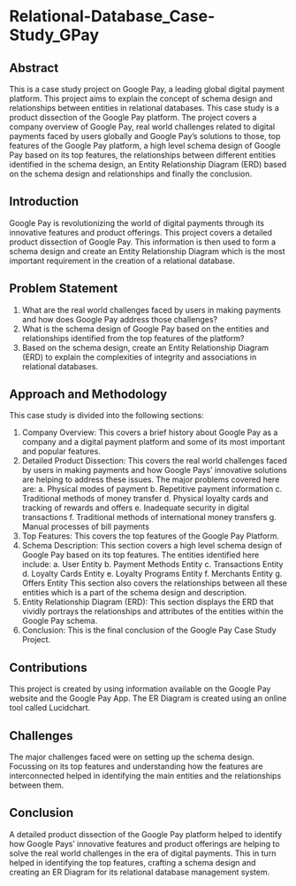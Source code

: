 # Relational-Database_Case-Study_GPay

## Abstract
This is a case study project on Google Pay, a leading global digital payment platform. 
This project aims to explain the concept of schema design and relationships between entities in relational databases.
This case study is a product dissection of the Google Pay platform. The project covers a company overview of Google Pay, real world challenges related to digital payments faced by users globally and Google Pay’s solutions to those, top features of the Google Pay platform, a high level schema design of Google Pay based on its top features, the relationships between different entities identified in the schema design, an Entity Relationship Diagram (ERD) based on the schema design and relationships and finally the conclusion.

## Introduction
Google Pay is revolutionizing the world of digital payments through its innovative features and product offerings.
This project covers a detailed product dissection of Google Pay. This information is then used to form a schema design and create an Entity Relationship Diagram which is the most important requirement in the creation of a relational database.

## Problem Statement
1.	What are the real world challenges faced by users in making payments and how does Google Pay address those challenges?
2.	What is the schema design of Google Pay based on the entities and relationships identified from the top features of the platform?
3.	Based on the schema design, create an Entity Relationship Diagram (ERD) to explain the complexities of integrity and associations in relational databases.

## Approach and Methodology
This case study is divided into the following sections:
1.	Company Overview: This covers a brief history about Google Pay as a company and a digital payment platform and some of its most important and popular features.
2.	Detailed Product Dissection: This covers the real world challenges faced by users in making payments and how Google Pays’ innovative solutions are helping to address these issues. The major problems covered here are:
a.	Physical modes of payment
b.	Repetitive payment information
c.	Traditional methods of money transfer
d.	Physical loyalty cards and tracking of rewards and offers
e.	Inadequate security in digital transactions
f.	Traditional methods of international money transfers
g.	Manual processes of bill payments
3.	Top Features: This covers the top features of the Google Pay Platform.
4.	Schema Description: This section covers a high level schema design of Google Pay based on its top features. The entities identified here include:
a.	User Entity
b.	Payment Methods Entity
c.	Transactions Entity
d.	Loyalty Cards Entity
e.	Loyalty Programs Entity
f.	Merchants Entity
g.	Offers Entity
This section also covers the relationships between all these entities which is a part of the schema design and description.
5.	Entity Relationship Diagram (ERD): This section displays the ERD that vividly portrays the relationships and attributes of the entities within the Google Pay schema.
6.	Conclusion: This is the final conclusion of the Google Pay Case Study Project.

## Contributions
This project is created by using information available on the Google Pay website and the Google Pay App. The ER Diagram is created using an online tool called Lucidchart.

## Challenges
The major challenges faced were on setting up the schema design. Focussing on its top features and understanding how the features are interconnected helped in identifying the main entities and the relationships between them.

## Conclusion
A detailed product dissection of the Google Pay platform helped to identify how Google Pays’ innovative features and product offerings are helping to solve the real world challenges in the era of digital payments. This in turn helped in identifying the top features, crafting a schema design and creating an ER Diagram for its relational database management system.
